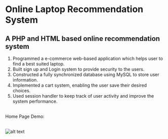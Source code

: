 # Online Laptop Recommendation System
## A PHP and HTML based online recommendation system

1. Programmed a e-commerce web-based application which helps user to find a best suited laptop.
2. Built sign up and  Login system to provide security to the users. 
3. Constructed a fully synchronized database using MySQL to store user information.
4. Implemented a cart system, enabling the user save their desired choices. 
5. Used session handler to keep track of user activity and improve the system performance.



</BR>Home Page Demo:

</BR>![alt text](https://i.ibb.co/Qm5SWts/Home.png)





